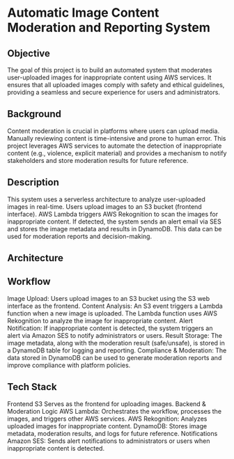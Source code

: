 # Automatic Image Content Moderation and Reporting System
## Objective
The goal of this project is to build an automated system that moderates user-uploaded images for inappropriate content using AWS services. It ensures that all uploaded images comply with safety and ethical guidelines, providing a seamless and secure experience for users and administrators.
## Background
Content moderation is crucial in platforms where users can upload media. Manually reviewing content is time-intensive and prone to human error. This project leverages AWS services to automate the detection of inappropriate content (e.g., violence, explicit material) and provides a mechanism to notify stakeholders and store moderation results for future reference.
## Description
This system uses a serverless architecture to analyze user-uploaded images in real-time. Users upload images to an S3 bucket (frontend interface). AWS Lambda triggers AWS Rekognition to scan the images for inappropriate content. If detected, the system sends an alert email via SES and stores the image metadata and results in DynamoDB. This data can be used for moderation reports and decision-making.
## Architecture
## Workflow
Image Upload:
Users upload images to an S3 bucket using the S3 web interface as the frontend.
Content Analysis:
An S3 event triggers a Lambda function when a new image is uploaded. The Lambda function uses AWS Rekognition to analyze the image for inappropriate content.
Alert Notification:
If inappropriate content is detected, the system triggers an alert via Amazon SES to notify administrators or users. 
Result Storage:
The image metadata, along with the moderation result (safe/unsafe), is stored in a DynamoDB table for logging and reporting. Compliance & Moderation:
The data stored in DynamoDB can be used to generate moderation reports and improve compliance with platform policies.
## Tech Stack
Frontend S3 Serves as the frontend for uploading images. Backend & Moderation Logic AWS Lambda: Orchestrates the workflow, processes the images, and triggers other AWS services. AWS Rekognition: Analyzes uploaded images for inappropriate content. DynamoDB: Stores image metadata, moderation results, and logs for future reference. Notifications Amazon SES: Sends alert notifications to administrators or users when inappropriate content is detected.
